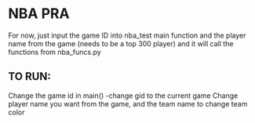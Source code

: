 # NBA PRA
For now, just input the game ID into nba_test main function and the player name from the game (needs to be a top 300 player) and it will call the functions from nba_funcs.py


## TO RUN:
Change the game id in main() 
  -change gid to the current game
Change player name you want from the game, and the team name to change team color
